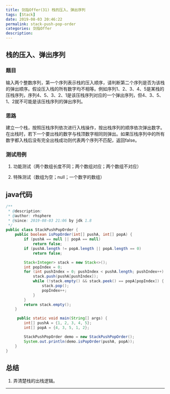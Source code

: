 ```yaml
---
title: 剑指Offer(31) 栈的压入、弹出序列
tags: [Stack]
date: 2019-08-03 20:46:22
permalink: stack-push-pop-order
categories: 剑指Offer
description:
---
```

<p class="description"></p>


<!-- more -->

## 栈的压入、弹出序列 

### 题目
输入两个整数序列，第一个序列表示栈的压入顺序，请判断第二个序列是否为该栈的弹出顺序。假设压入栈的所有数字均不相等。例如序列1、2、3、4、5是某栈的压栈序列，序列4、5、3、2、1是该压栈序列对应的一个弹出序列，但4、3、5、1、2就不可能是该压栈序列的弹出序列。

### 思路
建立一个栈，按照压栈序列依次进行入栈操作，按出栈序列的顺序依次弹出数字。在出栈时，若下一个要出栈的数字与栈顶数字相同则弹出。如果压栈序列中的所有数字都入栈后没有完全出栈成功则代表两个序列不匹配，返回false。

### 测试用例
1. 功能测试（两个数组长度不同；两个数组对应；两个数组不对应）

2. 特殊测试（数组为空；null；一个数字的数组）

## java代码

```java
/**
 * @description:
 * @author: rhsphere
 * @since: 2019-08-03 21:06 by jdk 1.8
 */
public class StackPushPopOrder {
	public boolean isPopOrder(int[] pushA, int[] popA) {
		if (pushA == null || popA == null)
			return false;
		if (pushA.length != popA.length || popA.length == 0)
			return false;

		Stack<Integer> stack = new Stack<>();
		int popIndex = 0;
		for (int pushIndex = 0; pushIndex < pushA.length; pushIndex++) {
			stack.push(pushA[pushIndex]);
			while (!stack.empty() && stack.peek() == popA[popIndex]) {
				stack.pop();
				popIndex++;
			}
		}
		return stack.empty();
	}

	 public static void main(String[] args) {
        int[] pushA = {1, 2, 3, 4, 5};
        int[] popA = {4, 3, 5, 1, 2};

        StackPushPopOrder demo = new StackPushPopOrder();
        System.out.println(demo.isPopOrder(pushA, popA));
    }
}
```


## 总结
1. 弄清楚栈的出栈逻辑。




<hr />